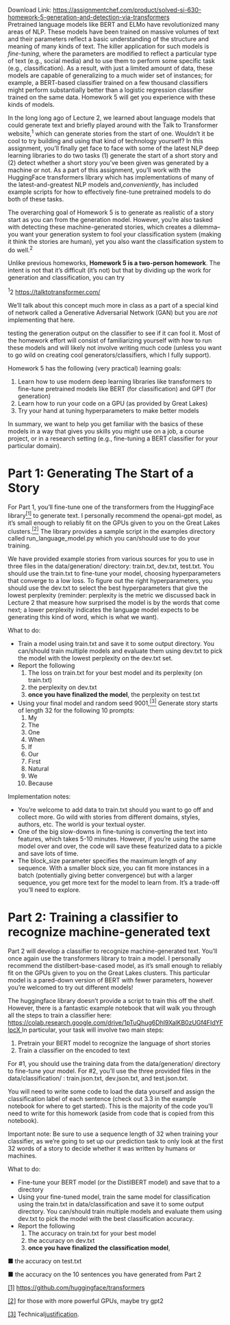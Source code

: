 Download Link: https://assignmentchef.com/product/solved-si-630-homework-5-generation-and-detection-via-transformers
<br>
Pretrained language models like BERT and ELMo have revolutionized many areas of NLP. These models have been trained on massive volumes of text and their parameters reflect a basic understanding of the structure and meaning of many kinds of text. The killer application for such models is ​<em>fine-tuning</em>​, where the parameters are modified to reflect a particular type of text (e.g., social media) and to use them to perform some specific task (e.g., classification). As a result, with just a limited amount of data, these models are capable of generalizing to a much wider set of instances; for example, a BERT-based classifier trained on a few thousand classifiers might perform substantially better than a logistic regression classifier trained on the same data. Homework 5 will get you experience with these kinds of models.

In the long long ago of Lecture 2, we learned about language models that could generate text and briefly played around with the Talk to Transformer website,<sup>1</sup> which can generate stories from the start of one. Wouldn’t it be cool to try building and using that kind of technology yourself? In this assignment, you’ll finally get face to face with some of the latest NLP deep learning libraries to do two tasks (1) generate the start of a short story and (2) detect whether a short story you’ve been given was generated by a machine or not. As a part of this assignment, you’ll work with the HuggingFace transformers library which has implementations of many of the latest-and-greatest NLP models and, ​<em>conveniently</em>​, has included example scripts for how to effectively fine-tune pretrained models to do both of these tasks.




The overarching goal of Homework 5 is to generate as realistic of a story start as you can from the generation model. However, you’re also tasked with detecting these machine-generated stories, which creates a dilemma–you want your generation system to fool your classification system (making it think the stories are human), yet you also want the classification system to do well.<sup>2</sup>




Unlike previous homeworks, ​<strong>Homework 5 is a two-person homework</strong>​. The intent is not that it’s difficult (it’s not) but that by dividing up the work for generation and classification, you can try

<sup>1</sup>2 ​https://talktotransformer.com/

​We’ll talk about this concept much more in class as a part of a special kind of network called a Generative Adversarial Network (GAN) but you are ​<em>not</em>​ implementing that here.

testing the generation output on the classifier to see if it can fool it. Most of the homework effort will consist of familiarizing yourself with how to run these models and will likely not involve writing much code (unless you want to go wild on creating cool generators/classifiers, which I fully support).




Homework 5 has the following (very practical) learning goals:

<ol>

 <li>Learn how to use modern deep learning libraries like transformers​ to fine-tune​ pretrained models like BERT (for classification) and GPT (for generation)</li>

 <li>Learn how to run your code on a GPU (as provided by Great Lakes)</li>

 <li>Try your hand at tuning hyperparameters to make better models</li>

</ol>

In summary, we want to help you get familiar with the basics of these models in a way that gives you skills you might use on a job, a course project, or in a research setting (e.g., fine-tuning a BERT classifier for your particular domain).




<h1>Part 1: Generating The Start of a Story</h1>

For Part 1, you’ll fine-tune one of the transformers from the HuggingFace library<a href="#_ftn1" name="_ftnref1"><sup>[1]</sup></a> to generate text. I personally recommend the openai-gpt​ model, as it’s small enough to reliably fit on the GPUs​   given to you on the Great Lakes clusters.<a href="#_ftn2" name="_ftnref2"><sup>[2]</sup></a> The library provides a sample script in the examples directory called run_language_model.py which you can/should use to do your training.




We have provided example stories from various sources for you to use in three files in the data/generation/ directory: train.txt, dev.txt, test.txt. You should use the train.txt to fine-tune your model, choosing hyperparameters that converge to a low loss. To figure out the right hyperparameters, you should use the dev.txt to select the best hyperparameters that give the lowest perplexity (reminder: perplexity is the metric we discussed back in Lecture 2 that measure how surprised the model is by the words that come next; a lower perplexity indicates the language model expects to be generating this kind of word, which is what we want).




What to do:

<ul>

 <li>Train a model using train.txt and save it to some output directory. You can/should train multiple models and evaluate them using dev.txt to pick the model with the lowest perplexity on the dev.txt set.</li>

 <li>Report the following

  <ol>

   <li>The loss on train.txt for your best model and its perplexity (on train.txt)</li>

   <li>the perplexity on dev.txt</li>

   <li><strong>once you have finalized the model</strong>, the perplexity on test.txt​</li>

  </ol></li>

 <li>Using your final model and random seed 9001,<a href="#_ftn3" name="_ftnref3"><sup>[3]</sup></a> Generate story starts of length 32 for the following 10 prompts:

  <ol>

   <li>My</li>

   <li>The</li>

   <li>One</li>

   <li>When</li>

   <li>If</li>

   <li>Our</li>

   <li>First</li>

   <li>Natural</li>

   <li>We</li>

   <li>Because</li>

  </ol></li>

</ul>




Implementation notes:

<ul>

 <li>You’re welcome to add data to train.txt should you want to go off and collect more. Go wild with stories from different domains, styles, authors, etc. The world is your textual oyster.</li>

 <li>One of the big slow-downs in fine-tuning is converting the text into features, which takes 5-10 minutes. However, if you’re using the same model over and over, the code will save these featurized data to a pickle and save lots of time.</li>

 <li>The block_size parameter specifies the maximum length of any sequence. With a smaller block size, you can fit more instances in a batch (potentially giving better convergence) but with a larger sequence, you get more text for the model to learn from. It’s a trade-off you’ll need to explore.</li>

</ul>

<h1>Part 2: Training a classifier to recognize machine-generated text</h1>

Part 2 will develop a classifier to recognize machine-generated text. You’ll once again use the transformers library to train a model. I personally recommend the distilbert-base-cased​ model, as it’s small enough to reliably fit on the GPUs given to you on the Great Lakes clusters. This particular model is a pared-down version of BERT with fewer parameters, however you’re welcomed to try out different models!

The huggingface library doesn’t provide a script to train this off the shelf. However, there is a fantastic example notebook that will walk you through all the steps to train a classifier here: <u><a href="https://colab.research.google.com/drive/1pTuQhug6Dhl9XalKB0zUGf4FIdYFlpcX">https://colab.research.google.com/drive/1pTuQhug6Dhl9XalKB0zUGf4FIdYFlpcX</a></u> <u>​ </u>In particular, your task will involve two main steps:

<ol>

 <li>Pretrain your BERT model to recognize the language of short stories</li>

 <li>Train a classifier on the encoded to text</li>

</ol>

For #1, you should use the training data from the data/generation/ directory to fine-tune your model. For #2, you’ll use the three provided files in the data/classification/ : train.json.txt, dev.json.txt, and test.json.txt.

You will need to write some code to load the data yourself and assign the classification label of each sentence (check out 3.3 in the example notebook for where to get started). This is the majority of the code you’ll need to write for this homework (aside from code that is copied from this notebook).




Important note: Be sure to use a sequence length of 32 when training your classifier, as we’re going to set up our prediction task to only look at the first 32 words of a story to decide whether it was written by humans or machines.




What to do:

<ul>

 <li>Fine-tune your BERT model (or the DistilBERT model) and save that to a directory</li>

 <li>Using your fine-tuned model, train the same model for classification using the train.txt in data/classification and save it to some output directory. You can/should train multiple models and evaluate them using dev.txt to pick the model with the best classification accuracy.</li>

 <li>Report the following

  <ol>

   <li>The accuracy on train.txt for your best model</li>

   <li>the accuracy on dev.txt</li>

   <li><strong>once you have finalized the classification model</strong>,​</li>

  </ol></li>

</ul>

<strong>■ </strong>the accuracy on test.txt

■  the accuracy on the 10 sentences you have generated from Part 2




<a href="#_ftnref1" name="_ftn1">[1]</a> https://github.com/huggingface/transformers

<a href="#_ftnref2" name="_ftn2">[2]</a> for those with more powerful GPUs, maybe try​ ​gpt2

<a href="#_ftnref3" name="_ftn3">[3]</a> Technical <u>​</u><u><a href="https://www.youtube.com/watch?v=SiMHTK15Pik">justification</a></u>​.
